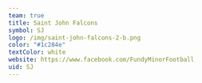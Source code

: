 ```yaml
---
team: true
title: Saint John Falcons
symbol: SJ
logo: /img/saint-john-falcons-2-b.png
color: "#1c284e"
textColor: white
website: https://www.facebook.com/FundyMinorFootball
uid: SJ
---
```

